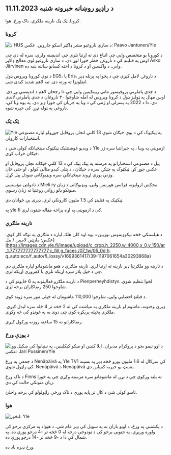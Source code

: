 ## د راډیو روښانه خبرونه شنبه 11.11.2023

کرونا. ټک ټک نارینه ملګري. ناک ورځ. هوا.

### کرونا

![د HUS د ساري ناروغیو مشر ډاکټر اسکو جاروین. عکس: Paavo Jantunen/Yle](https://images.cdn.yle.fi/image/upload/c_crop,h_3027,w_5382,x_0,y_311/ar_1.777777777777777,c_fill,g_faces,h_1_27777777777777777777777777777777777777777777777777777777777777777777777777777,c_fill,g_155/d_065/0p_05q_auto:eco/f_auto/fl_lossy/v1699692578/39-1199235654f3bb0eba14)

د کورونا یو متخصص وايي چې اتباع دې ته اړتیا نلري چې اندیښنه ولري، سره له دې چې اوس په فنلینډ کې د ناروغۍ خطر خورا لوړ دی. د ساري ناروغیو لوی معالج ډاکټر Asko Järvinen وايي، د واکسین او د کرونا د اخته کسانو ساتنه ښه ده.

د نوي کورونا ویروس ډول EG5، یا Eris، د ناروغۍ لامل کیږي چې د پخوا په پرتله ډیر انفلونزا ته ورته دی. تبه لاهم شدید کیدی شي.

د جدي پاملرنې پروفیسور ماتي ریینکینین وايي چې دا رجحان لاهم د اندیښنې وړ دی. اوس مهال په ټولیز ډول د کرونا ویروس له امله شاوخوا ۳۰ ناروغان د جدي پاملرنې لاندې دي. دا د 2022 په پسرلي او ژمي کې د وبا په جریان کې خورا ډیر دی. په یوه وبا کې، ناروغي په ټوله نړۍ کې خپره شوه.

### ټک ټک

![Yle په ټیکټوک کې د یوې خپګان شوې 13 کلنې انجلۍ پروفایل جوړولو لپاره مصنوعي استخبارات کارولي. ](https://images.cdn.yle.fi/image/upload/c_crop,h_2955,w_5255,x_371,y_789/ar_1.777777777777777,c_fill,g_faces,h_675,w_1200/12000/120000fl_lossy/v1697625813/39-1187987652fb3e8a7ce7)

د ویدیو غوښتنلیک ټیکټوک مینځپانګه کولی شي د Yle ازموینې په وینا ، په حیرانتیا سره ژر خپګان خراب کړي.

ییل د مصنوعي استخباراتو په مرسته په ټیک ټیک کې د 13 کلنې خپګانه نجلۍ پروفایل او عکس جوړ کړ. ټیکټوک په چټکۍ سره د خپګان ، د پتلی کیدو مثالی کولو ، او حتی ځان وژنې پورې اړوند مینځپانګې سره ویډیوګانې ښودل پیل کړل.

د نادولتي مؤسسې Mieli ry مخکښ ارواپوه، فرانس هورنمن وايي، ویډیوګانې د زیان منونکو ډلو رواني روغتیا ته زیان رسوي.

ټیکټیک په فنلینډ کې 1.5 ملیون کارونکي لري. ډیری یې ځوانان دي.

په yle.fi کې د ازموینې په اړه پراخه مقاله شتون لري.

### نارینه ملګري

د هیلسنکي څخه نیکوډیموس نوزیین د یوه اوه کلن هلک لپاره د ملګري په توګه کار کوي. عکس: مارټین لامپین / ییل](https://images.cdn.yle.fi/image/upload/c_crop,h_2250,w_4000,x_0,y_150/ar_1.777777777777777,c_fill,g_faces,/07_1w/05_0d,h. q_auto:eco/f_auto/fl_lossy/v1699361417/39-1197061654a30293868a)

د نارینه وو ملګرتیا ډیر نارینه ته اړتیا لري. نارینه ملګري د هغو ماشومانو لپاره ملګري دي چې د خپل پلار سره اړیکه نلري یا کمزوري اړیکه لري.

د نارینه ملګرو فعالیتونه په 6 ځایونو کې د Pienperheyhdistys لخوا تنظیم شوي. شاوخوا 250 رضاکاران برخه لري.

د فنلنډ احصایې وايي، شاوخوا 110,000 ماشومان له خپلې مور سره ژوند کوي.

ډیری وختونه، ماشوم او نارینه ملګري په میاشت کې له 2 څخه تر 4 ځله سره لیدل کیږي. ملګري پخپله پریکړه کوي چې دوی به په غونډو کې څه وکړي.

رضاکارانو ته 15 ساعته روزنه ورکول کیږي.

### د پوزې ورځ

![د اوو نیمو بجو د پروګرام مدیران، ایلا کنینن او میکو کیکلینین، په نینپایوا کې ښکیل وو. عکس: Jari Pussinen/Yle](https://images.cdn.yle.fi/image/upload/c_crop,h_3125,w_5557,x_0,y_126/ar_1.777777777777777,c_fill,g_faces,h_1_27777777777777777777777777777777777777777777777777777777777777777777777777777777777777777,c_fill,g_155/d_0155/d_025/q_auto:eco/f_auto/fl_lossy/v1699531130/39-1198130654cc7a81d6f6)

د جمعې په ورځ Nenäpäivä په Yle TV1 کې سږکال له 1.6 ملیون یورو څخه ډیر په بسپنه کې راټول شوي. Nenäpäivä د Nenäpäivä بنسټ یو خیریه کمپاین دی.

د ناک ورځ Finns ته بلنه ورکوي چې د نړۍ له ماشومانو سره مرسته وکړي چې په خورا زیان منونکي حالت کې دي.

تاسو کولی شئ د کال تر پایه پورې د ناک ورځې راټولولو کې برخه واخلئ.

### هوا

![ انځور: Yle](https://images.cdn.yle.fi/image/upload/c_crop,h_1080,w_1919,x_0,y_0/ar_1.777777777777777,c_fill,g_faces,h_675,w/p_1200/1200:eco/f_auto/fl_lossy/v1699717391/39-1199335654fa0f0a84d5)

د یکشنبې په ورځ، د اوبو باران به په سویل کې ډیر عام شي. د هېواد په مرکزي برخو کې واوره ورېږي. په جنوبي برخو کې د تودوخې درجه له 0 څخه تر -4 درجو پورې ده. په شمال کې دا د -9 څخه تر -14 درجو پورې ده.

ورځ ډیره باد ده.